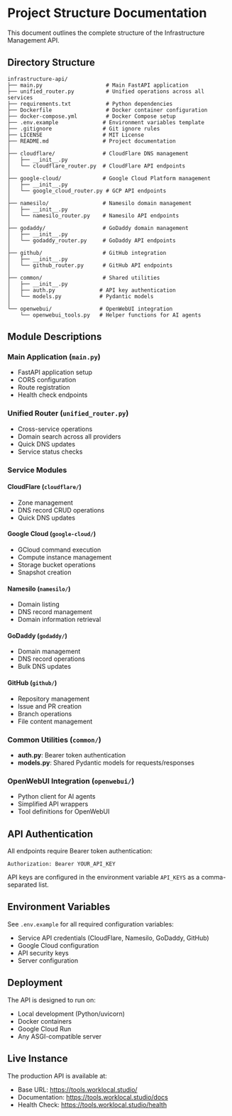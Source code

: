 # Project Structure Documentation

This document outlines the complete structure of the Infrastructure Management API.

## Directory Structure

```
infrastructure-api/
├── main.py                    # Main FastAPI application
├── unified_router.py          # Unified operations across all services
├── requirements.txt           # Python dependencies
├── Dockerfile                 # Docker container configuration
├── docker-compose.yml         # Docker Compose setup
├── .env.example              # Environment variables template
├── .gitignore                # Git ignore rules
├── LICENSE                   # MIT License
├── README.md                 # Project documentation
│
├── cloudflare/               # CloudFlare DNS management
│   ├── __init__.py
│   └── cloudflare_router.py  # CloudFlare API endpoints
│
├── google-cloud/             # Google Cloud Platform management
│   ├── __init__.py
│   └── google_cloud_router.py # GCP API endpoints
│
├── namesilo/                 # Namesilo domain management
│   ├── __init__.py
│   └── namesilo_router.py    # Namesilo API endpoints
│
├── godaddy/                  # GoDaddy domain management
│   ├── __init__.py
│   └── godaddy_router.py     # GoDaddy API endpoints
│
├── github/                   # GitHub integration
│   ├── __init__.py
│   └── github_router.py      # GitHub API endpoints
│
├── common/                   # Shared utilities
│   ├── __init__.py
│   ├── auth.py              # API key authentication
│   └── models.py            # Pydantic models
│
└── openwebui/               # OpenWebUI integration
    └── openwebui_tools.py   # Helper functions for AI agents
```

## Module Descriptions

### Main Application (`main.py`)
- FastAPI application setup
- CORS configuration
- Route registration
- Health check endpoints

### Unified Router (`unified_router.py`)
- Cross-service operations
- Domain search across all providers
- Quick DNS updates
- Service status checks

### Service Modules

#### CloudFlare (`cloudflare/`)
- Zone management
- DNS record CRUD operations
- Quick DNS updates

#### Google Cloud (`google-cloud/`)
- GCloud command execution
- Compute instance management
- Storage bucket operations
- Snapshot creation

#### Namesilo (`namesilo/`)
- Domain listing
- DNS record management
- Domain information retrieval

#### GoDaddy (`godaddy/`)
- Domain management
- DNS record operations
- Bulk DNS updates

#### GitHub (`github/`)
- Repository management
- Issue and PR creation
- Branch operations
- File content management

### Common Utilities (`common/`)
- **auth.py**: Bearer token authentication
- **models.py**: Shared Pydantic models for requests/responses

### OpenWebUI Integration (`openwebui/`)
- Python client for AI agents
- Simplified API wrappers
- Tool definitions for OpenWebUI

## API Authentication

All endpoints require Bearer token authentication:
```
Authorization: Bearer YOUR_API_KEY
```

API keys are configured in the environment variable `API_KEYS` as a comma-separated list.

## Environment Variables

See `.env.example` for all required configuration variables:
- Service API credentials (CloudFlare, Namesilo, GoDaddy, GitHub)
- Google Cloud configuration
- API security keys
- Server configuration

## Deployment

The API is designed to run on:
- Local development (Python/uvicorn)
- Docker containers
- Google Cloud Run
- Any ASGI-compatible server

## Live Instance

The production API is available at:
- Base URL: https://tools.worklocal.studio/
- Documentation: https://tools.worklocal.studio/docs
- Health Check: https://tools.worklocal.studio/health
